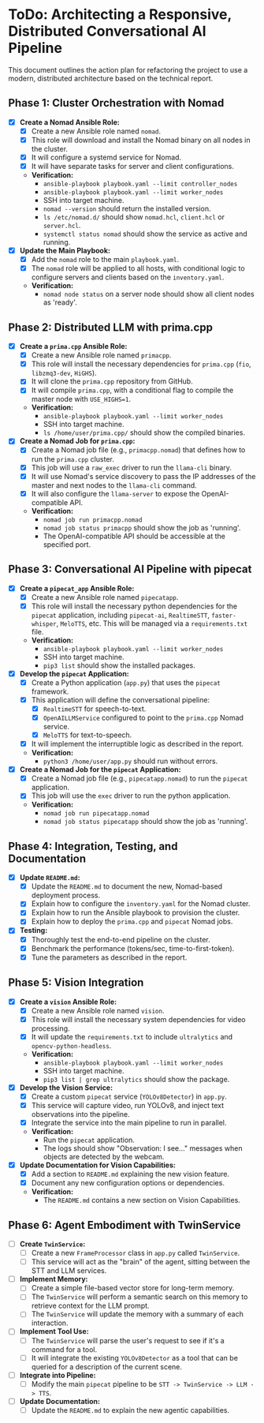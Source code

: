 # ToDo: Architecting a Responsive, Distributed Conversational AI Pipeline

This document outlines the action plan for refactoring the project to use a modern, distributed architecture based on the technical report.

## Phase 1: Cluster Orchestration with Nomad
- [x] **Create a Nomad Ansible Role:**
  - [x] Create a new Ansible role named `nomad`.
  - [x] This role will download and install the Nomad binary on all nodes in the cluster.
  - [x] It will configure a systemd service for Nomad.
  - [x] It will have separate tasks for server and client configurations.
  - **Verification:**
    - `ansible-playbook playbook.yaml --limit controller_nodes`
    - `ansible-playbook playbook.yaml --limit worker_nodes`
    - SSH into target machine.
    - `nomad --version` should return the installed version.
    - `ls /etc/nomad.d/` should show `nomad.hcl`, `client.hcl` or `server.hcl`.
    - `systemctl status nomad` should show the service as active and running.
- [x] **Update the Main Playbook:**
  - [x] Add the `nomad` role to the main `playbook.yaml`.
  - [x] The `nomad` role will be applied to all hosts, with conditional logic to configure servers and clients based on the `inventory.yaml`.
  - **Verification:**
    - `nomad node status` on a server node should show all client nodes as 'ready'.

## Phase 2: Distributed LLM with prima.cpp
- [x] **Create a `prima.cpp` Ansible Role:**
  - [x] Create a new Ansible role named `primacpp`.
  - [x] This role will install the necessary dependencies for `prima.cpp` (`fio`, `libzmq3-dev`, `HiGHS`).
  - [x] It will clone the `prima.cpp` repository from GitHub.
  - [x] It will compile `prima.cpp`, with a conditional flag to compile the master node with `USE_HIGHS=1`.
  - **Verification:**
    - `ansible-playbook playbook.yaml --limit worker_nodes`
    - SSH into target machine.
    - `ls /home/user/prima.cpp/` should show the compiled binaries.
- [x] **Create a Nomad Job for `prima.cpp`:**
  - [x] Create a Nomad job file (e.g., `primacpp.nomad`) that defines how to run the `prima.cpp` cluster.
  - [x] This job will use a `raw_exec` driver to run the `llama-cli` binary.
  - [x] It will use Nomad's service discovery to pass the IP addresses of the master and next nodes to the `llama-cli` command.
  - [x] It will also configure the `llama-server` to expose the OpenAI-compatible API.
  - **Verification:**
    - `nomad job run primacpp.nomad`
    - `nomad job status primacpp` should show the job as 'running'.
    - The OpenAI-compatible API should be accessible at the specified port.

## Phase 3: Conversational AI Pipeline with pipecat
- [x] **Create a `pipecat_app` Ansible Role:**
  - [x] Create a new Ansible role named `pipecatapp`.
  - [x] This role will install the necessary python dependencies for the `pipecat` application, including `pipecat-ai`, `RealtimeSTT`, `faster-whisper`, `MeloTTS`, etc. This will be managed via a `requirements.txt` file.
  - **Verification:**
    - `ansible-playbook playbook.yaml --limit worker_nodes`
    - SSH into target machine.
    - `pip3 list` should show the installed packages.
- [x] **Develop the `pipecat` Application:**
  - [x] Create a Python application (`app.py`) that uses the `pipecat` framework.
  - [x] This application will define the conversational pipeline:
    - [x] `RealtimeSTT` for speech-to-text.
    - [x] `OpenAILLMService` configured to point to the `prima.cpp` Nomad service.
    - [x] `MeloTTS` for text-to-speech.
  - [x] It will implement the interruptible logic as described in the report.
  - **Verification:**
    - `python3 /home/user/app.py` should run without errors.
- [x] **Create a Nomad Job for the `pipecat` Application:**
  - [x] Create a Nomad job file (e.g., `pipecatapp.nomad`) to run the `pipecat` application.
  - [x] This job will use the `exec` driver to run the python application.
  - **Verification:**
    - `nomad job run pipecatapp.nomad`
    - `nomad job status pipecatapp` should show the job as 'running'.

## Phase 4: Integration, Testing, and Documentation
- [x] **Update `README.md`:**
  - [x] Update the `README.md` to document the new, Nomad-based deployment process.
  - [x] Explain how to configure the `inventory.yaml` for the Nomad cluster.
  - [x] Explain how to run the Ansible playbook to provision the cluster.
  - [x] Explain how to deploy the `prima.cpp` and `pipecat` Nomad jobs.
- [x] **Testing:**
  - [x] Thoroughly test the end-to-end pipeline on the cluster.
  - [x] Benchmark the performance (tokens/sec, time-to-first-token).
  - [x] Tune the parameters as described in the report.

## Phase 5: Vision Integration
- [x] **Create a `vision` Ansible Role:**
  - [x] Create a new Ansible role named `vision`.
  - [x] This role will install the necessary system dependencies for video processing.
  - [x] It will update the `requirements.txt` to include `ultralytics` and `opencv-python-headless`.
  - **Verification:**
    - `ansible-playbook playbook.yaml --limit worker_nodes`
    - SSH into target machine.
    - `pip3 list | grep ultralytics` should show the package.
- [x] **Develop the Vision Service:**
  - [x] Create a custom `pipecat` service (`YOLOv8Detector`) in `app.py`.
  - [x] This service will capture video, run YOLOv8, and inject text observations into the pipeline.
  - [x] Integrate the service into the main pipeline to run in parallel.
  - **Verification:**
    - Run the `pipecat` application.
    - The logs should show "Observation: I see..." messages when objects are detected by the webcam.
- [x] **Update Documentation for Vision Capabilities:**
  - [x] Add a section to `README.md` explaining the new vision feature.
  - [x] Document any new configuration options or dependencies.
  - **Verification:**
    - The `README.md` contains a new section on Vision Capabilities.

## Phase 6: Agent Embodiment with TwinService
- [ ] **Create `TwinService`:**
  - [ ] Create a new `FrameProcessor` class in `app.py` called `TwinService`.
  - [ ] This service will act as the "brain" of the agent, sitting between the STT and LLM services.
- [ ] **Implement Memory:**
  - [ ] Create a simple file-based vector store for long-term memory.
  - [ ] The `TwinService` will perform a semantic search on this memory to retrieve context for the LLM prompt.
  - [ ] The `TwinService` will update the memory with a summary of each interaction.
- [ ] **Implement Tool Use:**
  - [ ] The `TwinService` will parse the user's request to see if it's a command for a tool.
  - [ ] It will integrate the existing `YOLOv8Detector` as a tool that can be queried for a description of the current scene.
- [ ] **Integrate into Pipeline:**
  - [ ] Modify the main `pipecat` pipeline to be `STT -> TwinService -> LLM -> TTS`.
- [ ] **Update Documentation:**
  - [ ] Update the `README.md` to explain the new agentic capabilities.
